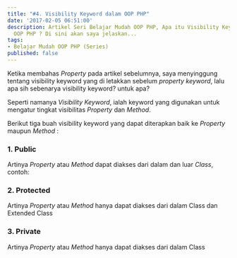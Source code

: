 ```yaml
---
title: "#4. Visibility Keyword dalam OOP PHP"
date: '2017-02-05 06:51:00'
description: Artikel Seri Belajar Mudah OOP PHP, Apa itu Visibility Keyword dalam
  OOP PHP ? Di sini akan saya jelaskan...
tags:
- Belajar Mudah OOP PHP (Series)
published: false
---
```


Ketika membahas *Property* pada artikel sebelumnya, saya menyinggung tentang visibility keyword yang di letakkan sebelum *property keyword*, lalu apa sih sebenarya visibility keyword? untuk apa?

Seperti namanya *Visibility Keyword*, ialah keyword yang digunakan untuk mengatur tingkat visibilitas *Property* dan *Method*.

Berikut tiga buah visibility keyword yang dapat diterapkan baik ke *Property* maupun *Method* :

### 1. Public 
Artinya *Property* atau *Method* dapat diakses dari dalam dan luar *Class*, contoh:

### 2. Protected
Artinya *Property* atau *Method* hanya dapat diakses dari dalam Class dan Extended Class

### 3. Private
Artinya *Property* atau *Method* hanya dapat diakses dari dalam Class